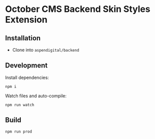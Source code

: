 # October CMS Backend Skin Styles Extension

## Installation

- Clone into `aspendigital/backend`

## Development

Install dependencies:

```
npm i

```

Watch files and auto-compile:

```
npm run watch
```


## Build

```
npm run prod
```
